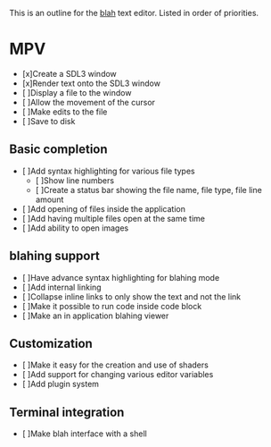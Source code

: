 This is an outline for the [blah](../README.md) text editor.
Listed in order of priorities.

# MPV
- [x]Create a SDL3 window
- [x]Render text onto the SDL3 window
- [ ]Display a file to the window 
- [ ]Allow the movement of the cursor
- [ ]Make edits to the file
- [ ]Save to disk

##  Basic completion
- [ ]Add syntax highlighting for various file types
    - [ ]Show line numbers  
    - [ ]Create a status bar showing the file name, file type, file line amount
- [ ]Add opening of files inside the application
- [ ]Add having multiple files open at the same time
- [ ]Add ability to open images

## blahing support
- [ ]Have advance syntax highlighting for blahing mode
- [ ]Add internal linking
- [ ]Collapse inline links to only show the text and not the link
- [ ]Make it possible to run code inside code block
- [ ]Make an in application blahing viewer

## Customization

- [ ]Make it easy for the creation and use of shaders
- [ ]Add support for changing various editor variables
- [ ]Add plugin system

## Terminal integration
- [ ]Make blah interface with a shell
